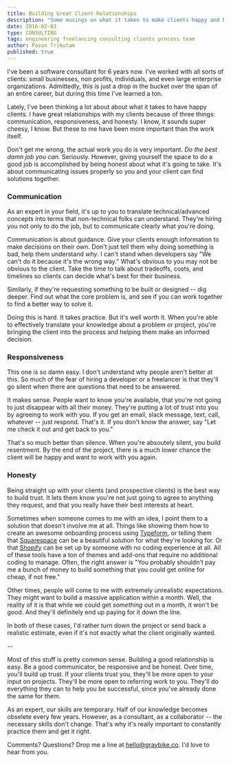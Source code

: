 ```yaml
---
title: Building Great Client Relationships
description: "Some musings on what it takes to make clients happy and build lasting relationships."
date: 2016-02-03
type: CONSULTING
tags: engineering freelancing consulting clients process team
author: Pavan Trikutam
published: true
---
```


I've been a software consultant for 6 years now. I've worked with all sorts of clients: small businesses, non profits, individuals, and even large enterprise organizations. Admittedly, this is just a drop in the bucket over the span of an entire career, but during this time I've learned a ton.

Lately, I've been thinking a lot about about what it takes to have happy clients. I have great relationships with my clients because of three things: communication, responsiveness, and honesty. I know, it sounds super cheesy, I know. But these to me have been more important than the work itself.

Don't get me wrong, the actual work you do is very important. _Do the best damn job you can._ Seriously. However, giving yourself the space to do a good job is accomplished by being honest about what it's going to take. It's about communicating issues properly so you and your client can find solutions together.

### Communication

As an expert in your field, it's up to you to translate technical/advanced concepts into terms that non-technical folks can understand. They're hiring you not only to do the job, but to communicate clearly what you're doing.

Communication is about guidance. Give your clients enough information to make decisions on their own. Don't just tell them why doing something is bad, help them understand _why_. I can't stand when developers say "We can't do it because it's the wrong way." What's obvious to you may not be obvious to the client. Take the time to talk about tradeoffs, costs, and timelines so clients can decide what's best for their business.

Similarly, if they're requesting something to be built or designed -- dig deeper. Find out what the core problem is, and see if you can work together to find a better way to solve it.

Doing this is hard. It takes practice. But it's well worth it. When you're able to effectively translate your knowledge about a problem or project, you're bringing the client into the process and helping them make an informed decision.


### Responsiveness

This one is so damn easy. I don't understand why people aren't better at this. So much of the fear of hiring a developer or a freelancer is that they'll go silent when there are questions that need to be answered.

It makes sense. People want to know you're available, that you're not going to just disappear with all their money. They're putting a lot of trust into you by agreeing to work with you. If you get an email, slack message, text, call, whatever -- just respond. That's it. If you don't know the answer, say "Let me check it out and get back to you."

That's so much better than silence. When you're absoutely silent, you build resentment. By the end of the project, there is a much lower chance the client will be happy and want to work with you again.


### Honesty

Being straight up with your clients (and prospective clients) is the best way to build trust. It lets them know you're not just going to agree to anything they request, and that you really have their best interests at heart.

Sometimes when someone comes to me with an idea, I point them to a solution that doesn't involve me at all. Things like showing them how to create an awesome onboarding process using [Typeform], or telling them that [Squarespace] can be a beautiful solution for what they're looking for. Or that [Shopify] can be set up by someone with no coding experience at all. All of these tools have a ton of themes and add-ons that require no additional coding to manage. Often, the right answer is "You probably shouldn't pay me a bunch of money to build something that you could get online for cheap, if not free."

Other times, people will come to me with extremely unrealistic expectations. They might want to build a massive application within a month. Well, the reality of it is that while we could get _something_ out in a month, it won't be good. And they'll definitely end up paying for it down the line.

In both of these cases, I'd rather turn down the project or send back a realistic estimate, even if it's not exactly what the client originally wanted.

[Typeform]: http://www.typeform.com/
[Squarespace]: https://www.squarespace.com/
[Shopify]: https://www.shopify.com/

--

Most of this stuff is pretty common sense. Building a good relationship is easy. Be a good communicator, be responsive and be honest. Over time, you'll build up trust. If your clients trust you, they'll be more open to your input on projects. They'll be more open to referring work to you. They'll do everything they can to help you be successful, since you've already done the same for them.

As an expert, our skills are temporary. Half of our knowledge becomes obselete every few years. However, as a consultant, as a collaborator -- the necessary skills don't change. That's why it's really important to constantly practice them and get it right.

Comments? Questions? Drop me a line at [hello@graybike.co](mailto:hello@graybike.co). I'd love to hear from you.
